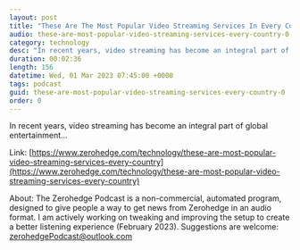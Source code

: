 ```yaml
---
layout: post
title: "These Are The Most Popular Video Streaming Services In Every Country"
audio: these-are-most-popular-video-streaming-services-every-country-0
category: technology
desc: "In recent years, video streaming has become an integral part of global entertainment..."
duration: 00:02:36
length: 156
datetime: Wed, 01 Mar 2023 07:45:00 +0000
tags: podcast
guid: these-are-most-popular-video-streaming-services-every-country-0
order: 0
---
```

In recent years, video streaming has become an integral part of global entertainment...

Link: [https://www.zerohedge.com/technology/these-are-most-popular-video-streaming-services-every-country](https://www.zerohedge.com/technology/these-are-most-popular-video-streaming-services-every-country)

About: The Zerohedge Podcast is a non-commercial, automated program, designed to give people a way to get news from Zerohedge in an audio format.  I am actively working on tweaking and improving the setup to create a better listening experience (February 2023).  Suggestions are welcome: [zerohedgePodcast@outlook.com](mailto:zerohedgePodcast@outlook.com)